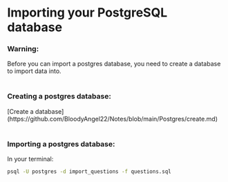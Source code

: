 # Importing your PostgreSQL database

### Warning: 
<div>
	Before you can import a postgres database, you need to create a database to import data into.
	<br>
	<br>
</div>

### Creating a postgres database:
<div>
	[Create a database](https://github.com/BloodyAngel22/Notes/blob/main/Postgres/create.md)
</div>

<br>

###	Importing a postgres database:

<div>
	In your terminal:
</div>

```sh
psql -U postgres -d import_questions -f questions.sql
```

